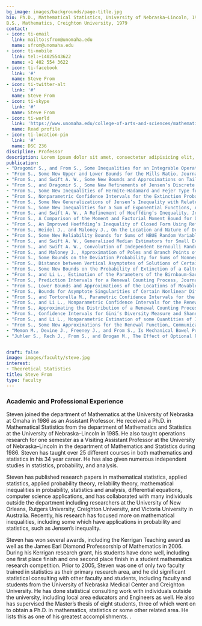 ```yaml
---
bg_image: images/backgrounds/page-title.jpg
bio: Ph.D., Mathematical Statistics, University of Nebraska–Lincoln, 1985
B.S., Mathematics, Creighton University, 1979
contact:
- icon: ti-email
  link: mailto:sfrom@unomaha.edu
  name: sfrom@unomaha.edu
- icon: ti-mobile
  link: tel:+14025543622
  name: +1 402 554 3622
- icon: ti-facebook
  link: '#'
  name: Steve From
- icon: ti-twitter-alt
  link: '#'
  name: Steve From
- icon: ti-skype
  link: '#'
  name: Steve From
- icon: ti-world
  link: 'https://www.unomaha.edu/college-of-arts-and-sciences/mathematics/about-us/directory/steven-from.php'
  name: Read profile
- icon: ti-location-pin
  link: '#'
  name: DSC 236
discipline: Professor
description: Lorem ipsum dolor sit amet, consectetur adipisicing elit, sed do eiusmod tempor incididunt ut labore. dolore magna aliqua. Ut enim ad minim veniam, quis nostrud.
publication: 
- "Dragomir S., and From S., Some Inequalities for an Integrable Operator and n-time Differentiable Functions, Acta Mathematica Universitatis Comenianae, 89(2), 195-213 (2020)."
- "From S., Some New Upper and Lower Bounds for the Mills Ratio, Journal of Mathematical Analysis and Applications, 486(1), 123782, 25 pp. (2020)."
- "From S., and Swift A. W., Some New Bounds and Approximations on Tail Probabilities of the Poisson and Other Discrete Distributions, Probability in the Engineering and Informational Sciences, 34(1), 53-71 (2020)."
- "From S., and Dragomir S., Some New Refinements of Jensen’s Discrete Inequality, Sarajevo Journal of Mathematics, 15(28) 37-48 (2019)."
- "From S., Some New Inequalities of Hermite-Hadamard and Fejer Type for Certain Functions with Higher Convexity, Australian Journal of Mathematical Analysis and Applications, 14(1), Article 10, 17 pp. (2017)."
- "From S., Nonparametric Confidence Intervals for the Extinction Probability in a Galton-Watson Branching Process, Communications in Statistics - Theory and Methods, 46(3), 1202-1217 (2017)."
- "From S., Some New Generalizations of Jensen’s Inequality with Related Results and Applications, Australian Journal of Mathematical Analysis and Applications, 13(1), Article 1, 29 pp. (2016)."
- "From S., Some New Inequalities for a Sum of Exponential Functions, Applied Mathematical Sciences, 9(109), 5429-5439 (2015)."
- "From S., and Swift A. W., A Refinement of Hoeffding’s Inequality, Journal of Statistical Computation and Simulation, 83(5), 975-981 (2013)."
- "From S., A Comparison of the Moment and Factorial Moment Bound for Discrete Random Variables, The American Statistician, 66(4), 214-216 (2012)."
- "From S., An Improved Hoeffding’s Inequality of Closed Form Using Refinements of the Arithmetic Mean-Geometric Mean Inequality, Communications in Statistics - Theory and Methods, advance online publication (2013)."
- "From S., Heidel J., and Maloney J., On the Location and Nature of Derivative Blowups of Solutions of Certain Nonlinear Differential Equations, Far East Journal of Mathematical Sciences, 50(1), 22 pp. (2011)."
- "From S., Some New Reliability Bounds for Sums of NBUE Random Variables, Probability in the Engineering and Informational Sciences, 25(1), 83-102 (2011)."
- "From S., and Swift A. W., Generalized Median Estimators for Small Even Sample Sizes, Advances and Applications in Statistical Sciences, 4(2), 145-164 (2010)."
- "From S., and Swift A. W., Convolution of Independent Bernoulli Random Variables and Some New Approximations, Advances and Applications in Statistical Sciences, 2(1), 37-50 (2010)."
- "From S., and Maloney J., Approximation of Poles and Branch Points of Solutions of Solutions to Certain Nonlinear Differential Equations Using Modified Piecewise Pade Approximations, Journal of Algorithms and Computational Technology, 4(1), 15-25 (2010)."
- "From S., Some Bounds on the Deviation Probability for Sums of Nonnegative Random Variables Using Upper Polynomials, Moment and Probability Generating Functions, Missouri Journal of Mathematical Sciences, 22(1), 23-36 (2010)."
- "From S., Distance between Vertical Asymptotes of Solutions of Certain Nonlinear Differential Equations, Computers and Mathematics with Applications, 55(11), 2444-2451 (2008)."
- "From S., Some New Bounds on the Probability of Extinction of a Galton-Watson Process with Numerical Comparisons, Communications in Statistics - Theory and Methods, 36(10), 1993-2009 (2007)."
- "From S., and Li L., Estimation of the Parameters of the Birnbaum-Saunders Distribution, Communications in Statistics - Theory and Methods, 35 (12), 2157-2169 (2006)."
- "From S., Prediction Intervals for a Renewal Counting Process, Journal of Statistical Theory and Applications, 5(1), 71-80 (2006)."
- "From S., Lower Bounds and Approximations of the Locations of Movable Singularities of Some Nonlinear Differential Equations Using Parametrized Bounded Operators, Applied Mathematics and Computation, 175(1), 16-37 (2006)."
- "From S., Bounds for Asymptote Singularities of Certain Nonlinear Differential Equations, Journal of Inequalities in Pure and Applied Mathematics, 7(1), 36 pp. (2006)."
- "From S., and Tortorella M., Parametric Confidence Intervals for the Renewal Function Using Coupled Integral Equations, Communications in Statistics - Simulation and Computation, 34(3), 663-672 (2005)."
- "From S., and Li L., Nonparametric Confidence Intervals for the Renewal Function, Journal of Applied Statistical Science, 13 (3), 203-215 (2004)."
- "From S., Approximating the Distribution of a Renewal Counting Process Using a Family of GPD Distributions, Journal of Statistical Computation and Simulation, 74 (9), 667-681 (2004)."
- "From S., Confidence Intervals for Gini’s Diversity Measure and Shannon’s Entropy Using Adjusted Proportions, Communications in Statistics - Theory and Methods, 35(5), 935-954 (2003)."
- "From S., and Li L., Nonparametric Estimation of some Quantities of Interest from Renewal Theory, Naval Research Logistics, 50(6), 638-649 (2003)."
- "From S., Some New Approximations for the Renewal Function, Communications in Statistics - Simulation and Computation, 30(1), 115-130 (2001)."
- "Memon M., Devine J., Freeney J., and From S., Is Mechanical Bowel Preparation Really Necessary for Left Sided Colon and Rectal Surgery, International Journal of Colorectal Diseases, 12(5), 298-302 (1997)."
- "Juhler S., Rech J., From S., and Brogan M., The Effect of Optional Retesting on College Students' Achievement in an Individualized Algebra Course, The Journal of Experimental Education, 66(2), 125-137 (1998)."


draft: false
image: images/faculty/steve.jpg
interest:
- Theoretical Statistics
title: Steve From
type: faculty
---
```


### Academic and Professional Experience

Steven joined the department of Mathematics at the University of Nebraska at Omaha in 1986 as an Assistant Professor. He received a Ph.D. in Mathematical Statistics from the department of Mathematics and Statistics at the University of Nebraska–Lincoln in 1985. He also taught operations research for one semester as a Visiting Assistant Professor at the University of Nebraska–Lincoln in the department of Mathematics and Statistics during 1986. Steven has taught over 25 different courses in both mathematics and statistics in his 34 year career. He has also given numerous independent studies in statistics, probability, and analysis.

Steven has published research papers in mathematical statistics, applied statistics, applied probability theory, reliability theory, mathematical inequalities in probability, statistics and analysis, differential equations, computer science applications, and has collaborated with many individuals outside the department including researchers at the University of New Orleans, Rutgers University, Creighton University, and Victoria University in Australia. Recently, his research has focused more on mathematical inequalities, including some which have applications in probability and statistics, such as Jensen’s inequality.

Steven has won several awards, including the Kerrigan Teaching award as well as the James Earl Diamond Professorship of Mathematics in 2006. During his Kerrigan research grant, his students have done well, including one first place finish and one second place finish in a student mathematics research competition. Prior to 2005, Steven was one of only two faculty trained in statistics as their primary research area, and he did significant statistical consulting with other faculty and students, including faculty and students from the University of Nebraska Medical Center and Creighton University. He has done statistical consulting work with individuals outside the university, including local area educators and Engineers as well. He also has supervised the Master’s thesis of eight students, three of which went on to obtain a Ph.D. in mathematics, statistics or some other related area. He lists this as one of his greatest accomplishments.
.


